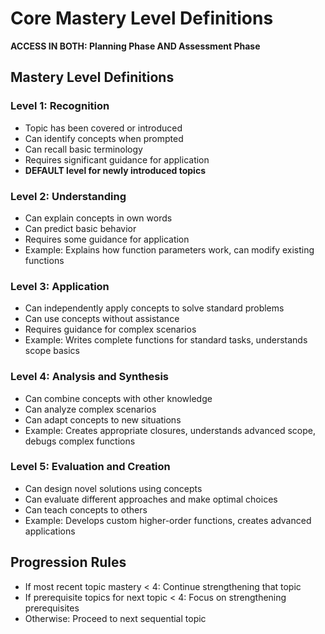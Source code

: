 # Core Mastery Level Definitions
**ACCESS IN BOTH: Planning Phase AND Assessment Phase**

## Mastery Level Definitions

### Level 1: Recognition
- Topic has been covered or introduced
- Can identify concepts when prompted
- Can recall basic terminology
- Requires significant guidance for application
- **DEFAULT level for newly introduced topics**

### Level 2: Understanding
- Can explain concepts in own words
- Can predict basic behavior
- Requires some guidance for application
- Example: Explains how function parameters work, can modify existing functions

### Level 3: Application
- Can independently apply concepts to solve standard problems
- Can use concepts without assistance
- Requires guidance for complex scenarios
- Example: Writes complete functions for standard tasks, understands scope basics

### Level 4: Analysis and Synthesis
- Can combine concepts with other knowledge
- Can analyze complex scenarios
- Can adapt concepts to new situations
- Example: Creates appropriate closures, understands advanced scope, debugs complex functions

### Level 5: Evaluation and Creation
- Can design novel solutions using concepts
- Can evaluate different approaches and make optimal choices
- Can teach concepts to others
- Example: Develops custom higher-order functions, creates advanced applications

## Progression Rules
- If most recent topic mastery < 4: Continue strengthening that topic
- If prerequisite topics for next topic < 4: Focus on strengthening prerequisites
- Otherwise: Proceed to next sequential topic